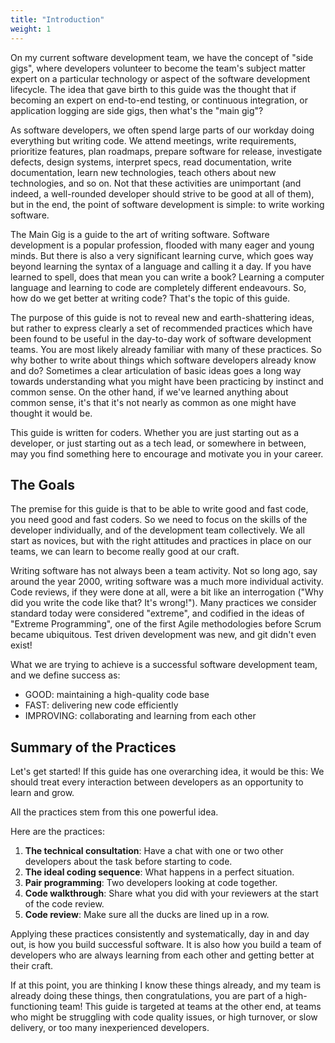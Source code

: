 ```yaml
---
title: "Introduction"
weight: 1
---
```


On my current software development team, we have the concept of "side gigs", where developers volunteer to become the team's subject matter expert on a particular technology or aspect of the software development lifecycle. The idea that gave birth to this guide was the thought that if becoming an expert on end-to-end testing, or continuous integration, or application logging are side gigs, then what's the "main gig"? 

As software developers, we often spend large parts of our workday doing everything but writing code. We attend meetings, write requirements, prioritize features, plan roadmaps, prepare software for release, investigate defects, design systems, interpret specs, read documentation, write documentation, learn new technologies, teach others about new technologies, and so on. Not that these activities are unimportant (and indeed, a well-rounded developer should strive to be good at all of them), but in the end, the point of software development is simple: to write working software.

The Main Gig is a guide to the art of writing software. Software development is a popular profession, flooded with many eager and young minds. But there is also a very significant learning curve, which goes way beyond learning the syntax of a language and calling it a day. If you have learned to spell, does that mean you can write a book? Learning a computer language and learning to code are completely different endeavours. So, how do we get better at writing code? That's the topic of this guide.

The purpose of this guide is not to reveal new and earth-shattering ideas, but rather to express clearly a set of recommended practices which have been found to be useful in the day-to-day work of software development teams. You are most likely already familiar with many of these practices. So why bother to write about things which software developers already know and do? Sometimes a clear articulation of basic ideas goes a long way towards understanding what you might have been practicing by instinct and common sense. On the other hand, if we've learned anything about common sense, it's that it's not nearly as common as one might have thought it would be.

This guide is written for coders. Whether you are just starting out as a developer, or just starting out as a tech lead, or somewhere in between, may you find something here to encourage and motivate you in your career.

## The Goals

The premise for this guide is that to be able to write good and fast code, you need good and fast coders. So we need to focus on the skills of the developer individually, and of the development team collectively. We all start as novices, but with the right attitudes and practices in place on our teams, we can learn to become really good at our craft.

Writing software has not always been a team activity. Not so long ago, say around the year 2000, writing software was a much more individual activity. Code reviews, if they were done at all, were a bit like an interrogation ("Why did you write the code like that? It's wrong!"). Many practices we consider standard today were considered "extreme", and codified in the ideas of "Extreme Programming", one of the first Agile methodologies before Scrum became ubiquitous. Test driven development was new, and git didn't even exist!

What we are trying to achieve is a successful software development team, and we define success as:

* GOOD: maintaining a high-quality code base
* FAST: delivering new code efficiently
* IMPROVING: collaborating and learning from each other

## Summary of the Practices

Let's get started! If this guide has one overarching idea, it would be this: We should treat every interaction between developers as an opportunity to learn and grow.

All the practices stem from this one powerful idea.

Here are the practices:

1. **The technical consultation**: Have a chat with one or two other developers about the task before starting to code.
2. **The ideal coding sequence**: What happens in a perfect situation.
3. **Pair programming**: Two developers looking at code together.
4. **Code walkthrough**: Share what you did with your reviewers at the start of the code review.
5. **Code review**: Make sure all the ducks are lined up in a row.

Applying these practices consistently and systematically, day in and day out, is how you build successful software. It is also how you build a team of developers who are always learning from each other and getting better at their craft.

If at this point, you are thinking I know these things already, and my team is already doing these things, then congratulations, you are part of a high-functioning team! This guide is targeted at teams at the other end, at teams who might be struggling with code quality issues, or high turnover, or slow delivery, or too many inexperienced developers.
